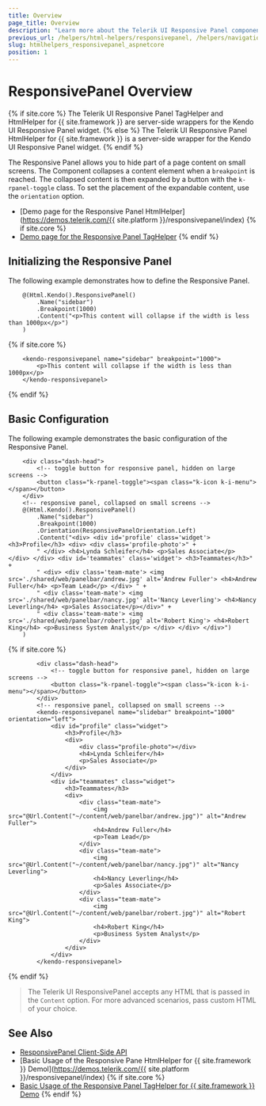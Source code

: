 ```yaml
---
title: Overview
page_title: Overview
description: "Learn more about the Telerik UI Responsive Panel component for {{ site.framework }}, and use it in your next project."
previous_url: /helpers/html-helpers/responsivepanel, /helpers/navigation/responsivepanel/overview
slug: htmlhelpers_responsivepanel_aspnetcore
position: 1
---
```


# ResponsivePanel Overview

{% if site.core %}
The Telerik UI Responsive Panel TagHelper and HtmlHelper for {{ site.framework }} are server-side wrappers for the Kendo UI Responsive Panel widget.
{% else %}
The Telerik UI Responsive Panel HtmlHelper for {{ site.framework }} is a server-side wrapper for the Kendo UI Responsive Panel widget.
{% endif %}

The Responsive Panel allows you to hide part of a page content on small screens. The Component collapses a content element when a `breakpoint` is reached. The collapsed content is then expanded by a button with the `k-rpanel-toggle` class. To set the placement of the expandable content, use the `orientation` option.


* [Demo page for the Responsive Panel HtmlHelper](https://demos.telerik.com/{{ site.platform }}/responsivepanel/index)
{% if site.core %}
* [Demo page for the Responsive Panel TagHelper](https://demos.telerik.com/aspnet-core/responsivepanel/tag-helper)
{% endif %}

## Initializing the Responsive Panel

The following example demonstrates how to define the Responsive Panel.

```HtmlHelper
    @(Html.Kendo().ResponsivePanel()
        .Name("sidebar")
        .Breakpoint(1000)
        .Content("<p>This content will collapse if the width is less than 1000px</p>")
    )
```
{% if site.core %}
```TagHelper
    <kendo-responsivepanel name="sidebar" breakpoint="1000">
        <p>This content will collapse if the width is less than 1000px</p>
    </kendo-responsivepanel>
```
{% endif %}

## Basic Configuration

The following example demonstrates the basic configuration of the Responsive Panel.

```HtmlHelper
    <div class="dash-head">
        <!-- toggle button for responsive panel, hidden on large screens -->
        <button class="k-rpanel-toggle"><span class="k-icon k-i-menu"></span></button>
    </div>
    <!-- responsive panel, collapsed on small screens -->
    @(Html.Kendo().ResponsivePanel()
        .Name("sidebar")
        .Breakpoint(1000)
        .Orientation(ResponsivePanelOrientation.Left)
        .Content("<div> <div id='profile' class='widget'> <h3>Profile</h3> <div> <div class='profile-photo'>" +
        " </div> <h4>Lynda Schleifer</h4> <p>Sales Associate</p> </div> </div> <div id='teammates' class='widget'> <h3>Teammates</h3>" +
        " <div> <div class='team-mate'> <img src='./shared/web/panelbar/andrew.jpg' alt='Andrew Fuller'> <h4>Andrew Fuller</h4> <p>Team Lead</p> </div> " +
        " <div class='team-mate'> <img src='./shared/web/panelbar/nancy.jpg' alt='Nancy Leverling'> <h4>Nancy Leverling</h4> <p>Sales Associate</p></div>" +
        " <div class='team-mate'> <img src='./shared/web/panelbar/robert.jpg' alt='Robert King'> <h4>Robert King</h4> <p>Business System Analyst</p> </div> </div> </div>")
    )
```
{% if site.core %}
```TagHelper
        <div class="dash-head">
            <!-- toggle button for responsive panel, hidden on large screens -->
            <button class="k-rpanel-toggle"><span class="k-icon k-i-menu"></span></button>
        </div>
        <!-- responsive panel, collapsed on small screens -->
        <kendo-responsivepanel name="slidebar" breakpoint="1000" orientation="left">
            <div id="profile" class="widget">
                <h3>Profile</h3>
                <div>
                    <div class="profile-photo"></div>
                    <h4>Lynda Schleifer</h4>
                    <p>Sales Associate</p>
                </div>
            </div>
            <div id="teammates" class="widget">
                <h3>Teammates</h3>
                <div>
                    <div class="team-mate">
                        <img src="@Url.Content("~/content/web/panelbar/andrew.jpg")" alt="Andrew Fuller">
                        <h4>Andrew Fuller</h4>
                        <p>Team Lead</p>
                    </div>
                    <div class="team-mate">
                        <img src="@Url.Content("~/content/web/panelbar/nancy.jpg")" alt="Nancy Leverling">
                        <h4>Nancy Leverling</h4>
                        <p>Sales Associate</p>
                    </div>
                    <div class="team-mate">
                        <img src="@Url.Content("~/content/web/panelbar/robert.jpg")" alt="Robert King">
                        <h4>Robert King</h4>
                        <p>Business System Analyst</p>
                    </div>
                </div>
            </div>
        </kendo-responsivepanel>
```
{% endif %}

> The Telerik UI ResponsivePanel accepts any HTML that is passed in the `Content` option. For more advanced scenarios, pass custom HTML of your choice.  

## See Also

* [ResponsivePanel Client-Side API](https://docs.telerik.com/kendo-ui/api/javascript/ui/responsivepanel)
* [Basic Usage of the Responsive Pane HtmlHelper for {{ site.framework }} Demol](https://demos.telerik.com/{{ site.platform }}/responsivepanel/index)
{% if site.core %}
* [Basic Usage of the Responsive Panel TagHelper for {{ site.framework }} Demo](https://demos.telerik.com/aspnet-core/responsivepanel/tag-helper)
{% endif %}
